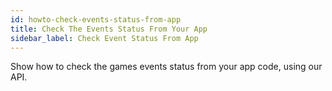 ```yaml
---
id: howto-check-events-status-from-app
title: Check The Events Status From Your App
sidebar_label: Check Event Status From App
---
```


Show how to check the games events status from your app code, using our API.
